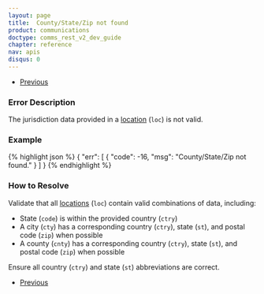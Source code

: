 ```yaml
---
layout: page
title:  County/State/Zip not found
product: communications
doctype: comms_rest_v2_dev_guide
chapter: reference
nav: apis
disqus: 0
---
```


<ul class="pager">
  <li class="previous"><a href="/communications/dev-guide_rest_v2/reference/calculate-tax-errors/"><i class="glyphicon glyphicon-chevron-left"></i>Previous</a></li>
</ul>

<h3>Error Description</h3>
The jurisdiction data provided in a <a class="dev-guide-link" href="/communications/dev-guide_rest_v2/reference/location/">location</a> (<code>loc</code>) is not valid.

<h3>Example</h3>
{% highlight json %}
{
  "err": [
    {
      "code": -16,
      "msg": "County/State/Zip not found."
    }
  ]
}
{% endhighlight %}

<h3>How to Resolve</h3>
Validate that all <a class="dev-guide-link" href="/communications/dev-guide_rest_v2/reference/location/">locations</a> (<code>loc</code>) contain valid combinations of data, including:
<ul class="dev-guide-list"> 
  <li>State (<code>code</code>) is within the provided country (<code>ctry</code>)</li>
  <li>A city (<code>cty</code>) has a corresponding country (<code>ctry</code>), state (<code>st</code>), and postal code (<code>zip</code>) when possible</li>
  <li>A county (<code>cnty</code>) has a corresponding country (<code>ctry</code>), state (<code>st</code>), and postal code (<code>zip</code>) when possible</li>
</ul>

Ensure all country (<code>ctry</code>) and state (<code>st</code>) abbreviations are correct.

<ul class="pager">
  <li class="previous"><a href="/communications/dev-guide_rest_v2/reference/calculate-tax-errors/"><i class="glyphicon glyphicon-chevron-left"></i>Previous</a></li>
</ul>